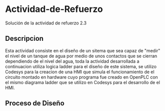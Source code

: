 # Actividad-de-Refuerzo
Solución de la actividad de refuerzo 2.3
## Descripcion
Esta actividad consiste en el diseño de un sitema que sea capaz de "medir" el nivel de un tanque de agua por medio de unos contactos que se cierran dependiendo de el nivel del agua, toda la actividad desarrollada a continuacion utiliza logica ladder para el diseño de este sistema, se utilizo Codesys para la creacion de una HMI que simula el funcionamiento de el circuito montado en hardware cuyo programa fue creado en OpenPLC con el mismo diagrama ladder que se utilizo en Codesys para el desarrollo de el HMI.
## Proceso de Diseño

